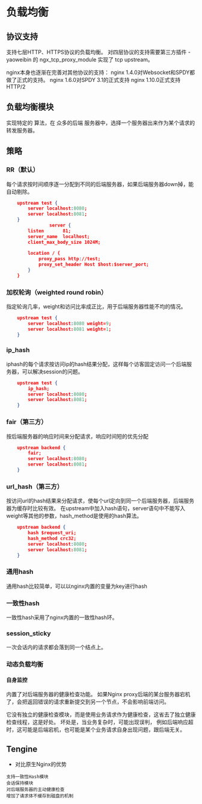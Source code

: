 # 负载均衡

## 协议支持

支持七层HTTP、HTTPS协议的负载均衡。
对四层协议的支持需要第三方插件 - yaoweibin 的 ngx_tcp_proxy_module 实现了 tcp upstream。

nginx本身也逐渐在完善对其他协议的支持：
nginx 1.4.0对Websocket和SPDY都做了正式的支持。
nginx 1.6.0对SPDY 3.1的正式支持 nginx
1.10.0正式支持HTTP/2

## 负载均衡模块

实现特定的 算法，在 众多的后端 服务器中，选择一个服务器出来作为某个请求的转发服务器。

## 策略
### RR（默认）
每个请求按时间顺序逐一分配到不同的后端服务器，如果后端服务器down掉，能自动剔除。
```json
	upstream test {
        server localhost:8080;
        server localhost:8081;
    }
			    server {
        listen       81;                                                        
        server_name  localhost;                                              
        client_max_body_size 1024M;
 
        location / {
            proxy_pass http://test;
            proxy_set_header Host $host:$server_port;
        }
    }
```

### 加权轮询（weighted round robin）
指定轮询几率，weight和访问比率成正比，用于后端服务器性能不均的情况。

```json
    upstream test {
        server localhost:8080 weight=9;
        server localhost:8081 weight=1;
    }
```	
### ip_hash

iphash的每个请求按访问ip的hash结果分配，这样每个访客固定访问一个后端服务器，可以解决session的问题。

```json
	upstream test {
        ip_hash;
        server localhost:8080;
        server localhost:8081;
    }
```
### fair（第三方）
按后端服务器的响应时间来分配请求，响应时间短的优先分配

```json
	upstream backend {
        fair;
        server localhost:8080;
        server localhost:8081;
    }
```
### url_hash（第三方）

按访问url的hash结果来分配请求，使每个url定向到同一个后端服务器，后端服务器为缓存时比较有效。
在upstream中加入hash语句，server语句中不能写入weight等其他的参数，hash_method是使用的hash算法。

```json
	upstream backend {
        hash $request_uri;
        hash_method crc32;
        server localhost:8080;
        server localhost:8081;
    }
```
### 通用hash

通用hash比较简单，可以以nginx内置的变量为key进行hash

### 一致性hash

一致性hash采用了nginx内置的一致性hash环。

### session_sticky

一次会话内的请求都会落到同一个结点上。

### 动态负载均衡
#### 自身监控

内置了对后端服务器的健康检查功能。
如果Nginx proxy后端的某台服务器宕机了，会把返回错误的请求重新提交到另一个节点，不会影响前端访问。

它没有独立的健康检查模块，而是使用业务请求作为健康检查，这省去了独立健康检查线程，这是好处。
坏处是，当业务复杂时，可能出现误判，
例如后端响应超时，这可能是后端宕机，也可能是某个业务请求自身出现问题，跟后端无关。

## Tengine

* 对比原生Nginx的优势
```text
支持一致性Hash模块
会话保持模块
对后端服务器的主动健康检查
增加了请求体不缓存到磁盘的机制
```